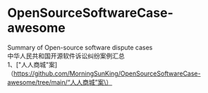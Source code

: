 # OpenSourceSoftwareCase-awesome
Summary of Open-source software dispute cases<br>
中华人民共和国开源软件诉讼纠纷案例汇总<br>
1、["人人商城"案]（https://github.com/MorningSunKing/OpenSourceSoftwareCase-awesome/tree/main/“人人商城”案\）<br>
